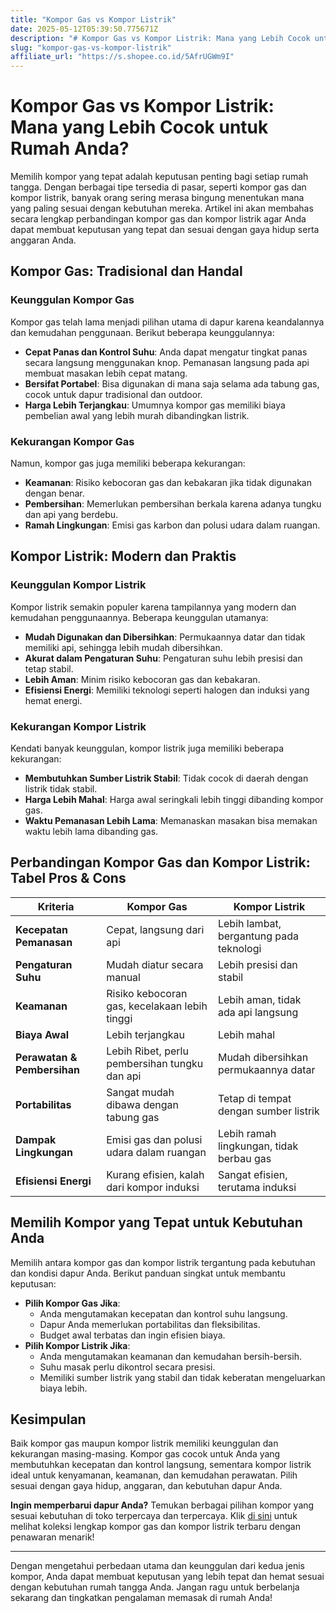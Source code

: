```yaml
---
title: "Kompor Gas vs Kompor Listrik"
date: 2025-05-12T05:39:50.775671Z
description: "# Kompor Gas vs Kompor Listrik: Mana yang Lebih Cocok untuk Rumah Anda?..."
slug: "kompor-gas-vs-kompor-listrik"
affiliate_url: "https://s.shopee.co.id/5AfrUGWm9I"
---
```

# Kompor Gas vs Kompor Listrik: Mana yang Lebih Cocok untuk Rumah Anda?

Memilih kompor yang tepat adalah keputusan penting bagi setiap rumah tangga. Dengan berbagai tipe tersedia di pasar, seperti kompor gas dan kompor listrik, banyak orang sering merasa bingung menentukan mana yang paling sesuai dengan kebutuhan mereka. Artikel ini akan membahas secara lengkap perbandingan kompor gas dan kompor listrik agar Anda dapat membuat keputusan yang tepat dan sesuai dengan gaya hidup serta anggaran Anda.

## Kompor Gas: Tradisional dan Handal

### Keunggulan Kompor Gas
Kompor gas telah lama menjadi pilihan utama di dapur karena keandalannya dan kemudahan penggunaan. Berikut beberapa keunggulannya:
- **Cepat Panas dan Kontrol Suhu**: Anda dapat mengatur tingkat panas secara langsung menggunakan knop. Pemanasan langsung pada api membuat masakan lebih cepat matang.
- **Bersifat Portabel**: Bisa digunakan di mana saja selama ada tabung gas, cocok untuk dapur tradisional dan outdoor.
- **Harga Lebih Terjangkau**: Umumnya kompor gas memiliki biaya pembelian awal yang lebih murah dibandingkan listrik.

### Kekurangan Kompor Gas
Namun, kompor gas juga memiliki beberapa kekurangan:
- **Keamanan**: Risiko kebocoran gas dan kebakaran jika tidak digunakan dengan benar.
- **Pembersihan**: Memerlukan pembersihan berkala karena adanya tungku dan api yang berdebu.
- **Ramah Lingkungan**: Emisi gas karbon dan polusi udara dalam ruangan.

## Kompor Listrik: Modern dan Praktis

### Keunggulan Kompor Listrik
Kompor listrik semakin populer karena tampilannya yang modern dan kemudahan penggunaannya. Beberapa keunggulan utamanya:
- **Mudah Digunakan dan Dibersihkan**: Permukaannya datar dan tidak memiliki api, sehingga lebih mudah dibersihkan.
- **Akurat dalam Pengaturan Suhu**: Pengaturan suhu lebih presisi dan tetap stabil.
- **Lebih Aman**: Minim risiko kebocoran gas dan kebakaran.
- **Efisiensi Energi**: Memiliki teknologi seperti halogen dan induksi yang hemat energi.

### Kekurangan Kompor Listrik
Kendati banyak keunggulan, kompor listrik juga memiliki beberapa kekurangan:
- **Membutuhkan Sumber Listrik Stabil**: Tidak cocok di daerah dengan listrik tidak stabil.
- **Harga Lebih Mahal**: Harga awal seringkali lebih tinggi dibanding kompor gas.
- **Waktu Pemanasan Lebih Lama**: Memanaskan masakan bisa memakan waktu lebih lama dibanding gas.

## Perbandingan Kompor Gas dan Kompor Listrik: Tabel Pros & Cons

| Kriteria                 | Kompor Gas                                         | Kompor Listrik                                   |
|--------------------------|-----------------------------------------------------|--------------------------------------------------|
| **Kecepatan Pemanasan**  | Cepat, langsung dari api                            | Lebih lambat, bergantung pada teknologi          |
| **Pengaturan Suhu**      | Mudah diatur secara manual                          | Lebih presisi dan stabil                        |
| **Keamanan**             | Risiko kebocoran gas, kecelakaan lebih tinggi       | Lebih aman, tidak ada api langsung             |
| **Biaya Awal**           | Lebih terjangkau                                   | Lebih mahal                                     |
| **Perawatan & Pembersihan** | Lebih Ribet, perlu pembersihan tungku dan api      | Mudah dibersihkan permukaannya datar           |
| **Portabilitas**         | Sangat mudah dibawa dengan tabung gas               | Tetap di tempat dengan sumber listrik          |
| **Dampak Lingkungan**    | Emisi gas dan polusi udara dalam ruangan         | Lebih ramah lingkungan, tidak berbau gas        |
| **Efisiensi Energi**     | Kurang efisien, kalah dari kompor induksi            | Sangat efisien, terutama induksi              |

## Memilih Kompor yang Tepat untuk Kebutuhan Anda

Memilih antara kompor gas dan kompor listrik tergantung pada kebutuhan dan kondisi dapur Anda. Berikut panduan singkat untuk membantu keputusan:
- **Pilih Kompor Gas Jika**:
  - Anda mengutamakan kecepatan dan kontrol suhu langsung.
  - Dapur Anda memerlukan portabilitas dan fleksibilitas.
  - Budget awal terbatas dan ingin efisien biaya.
- **Pilih Kompor Listrik Jika**:
  - Anda mengutamakan keamanan dan kemudahan bersih-bersih.
  - Suhu masak perlu dikontrol secara presisi.
  - Memiliki sumber listrik yang stabil dan tidak keberatan mengeluarkan biaya lebih.

## Kesimpulan

Baik kompor gas maupun kompor listrik memiliki keunggulan dan kekurangan masing-masing. Kompor gas cocok untuk Anda yang membutuhkan kecepatan dan kontrol langsung, sementara kompor listrik ideal untuk kenyamanan, keamanan, dan kemudahan perawatan. Pilih sesuai dengan gaya hidup, anggaran, dan kebutuhan dapur Anda.

**Ingin memperbarui dapur Anda?** Temukan berbagai pilihan kompor yang sesuai kebutuhan di toko terpercaya dan terpercaya. Klik [di sini](https://s.shopee.co.id/5AfrUGWm9I) untuk melihat koleksi lengkap kompor gas dan kompor listrik terbaru dengan penawaran menarik!

---

Dengan mengetahui perbedaan utama dan keunggulan dari kedua jenis kompor, Anda dapat membuat keputusan yang lebih tepat dan hemat sesuai dengan kebutuhan rumah tangga Anda. Jangan ragu untuk berbelanja sekarang dan tingkatkan pengalaman memasak di rumah Anda!
